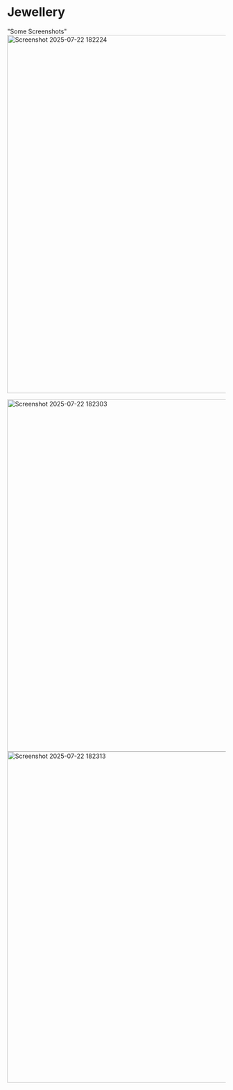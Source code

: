 # Jewellery
"Some Screenshots"
<img width="1903" height="825" alt="Screenshot 2025-07-22 182224" src="https://github.com/user-attachments/assets/b62c0d90-5dd2-4051-b646-32212366f223" />

<img width="1861" height="811" alt="Screenshot 2025-07-22 182303" src="https://github.com/user-attachments/assets/1e63d7a2-0674-400e-82a5-2f5f0a91d0c9" />

<img width="1818" height="763" alt="Screenshot 2025-07-22 182313" src="https://github.com/user-attachments/assets/d3cc1e13-3704-45c2-9434-e535ef034c14" />


